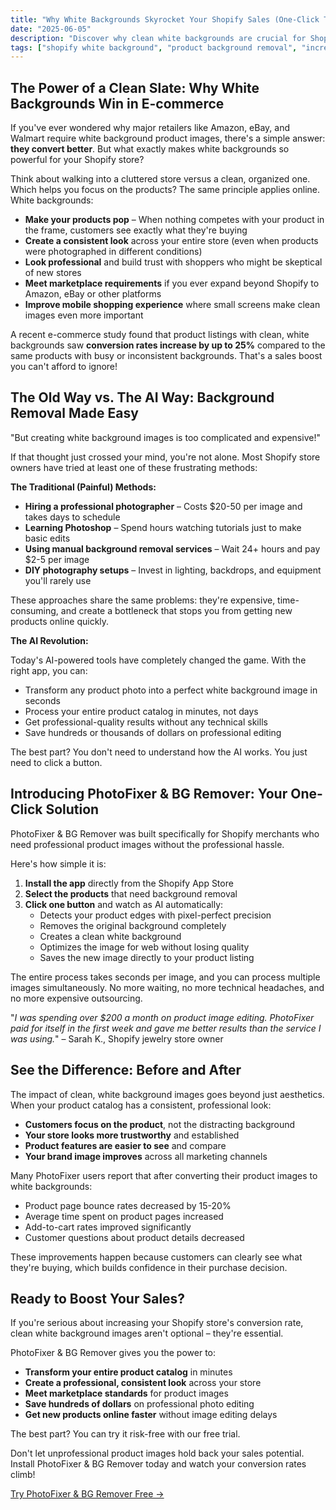 ```yaml
---
title: "Why White Backgrounds Skyrocket Your Shopify Sales (One-Click Trick Inside!)"
date: "2025-06-05"
description: "Discover why clean white backgrounds are crucial for Shopify product images and learn how to create them effortlessly with AI for better conversions."
tags: ["shopify white background", "product background removal", "increase shopify sales", "ecommerce image standards", "ai background remover"]
---
```


## The Power of a Clean Slate: Why White Backgrounds Win in E-commerce

If you've ever wondered why major retailers like Amazon, eBay, and Walmart require white background product images, there's a simple answer: **they convert better**. But what exactly makes white backgrounds so powerful for your Shopify store?

Think about walking into a cluttered store versus a clean, organized one. Which helps you focus on the products? The same principle applies online. White backgrounds:

- **Make your products pop** – When nothing competes with your product in the frame, customers see exactly what they're buying
- **Create a consistent look** across your entire store (even when products were photographed in different conditions)
- **Look professional** and build trust with shoppers who might be skeptical of new stores
- **Meet marketplace requirements** if you ever expand beyond Shopify to Amazon, eBay or other platforms
- **Improve mobile shopping experience** where small screens make clean images even more important

A recent e-commerce study found that product listings with clean, white backgrounds saw **conversion rates increase by up to 25%** compared to the same products with busy or inconsistent backgrounds. That's a sales boost you can't afford to ignore!

## The Old Way vs. The AI Way: Background Removal Made Easy

"But creating white background images is too complicated and expensive!"

If that thought just crossed your mind, you're not alone. Most Shopify store owners have tried at least one of these frustrating methods:

**The Traditional (Painful) Methods:**

- **Hiring a professional photographer** – Costs $20-50 per image and takes days to schedule
- **Learning Photoshop** – Spend hours watching tutorials just to make basic edits
- **Using manual background removal services** – Wait 24+ hours and pay $2-5 per image
- **DIY photography setups** – Invest in lighting, backdrops, and equipment you'll rarely use

These approaches share the same problems: they're expensive, time-consuming, and create a bottleneck that stops you from getting new products online quickly.

**The AI Revolution:**

Today's AI-powered tools have completely changed the game. With the right app, you can:

- Transform any product photo into a perfect white background image in seconds
- Process your entire product catalog in minutes, not days
- Get professional-quality results without any technical skills
- Save hundreds or thousands of dollars on professional editing

The best part? You don't need to understand how the AI works. You just need to click a button.

## Introducing PhotoFixer & BG Remover: Your One-Click Solution

PhotoFixer & BG Remover was built specifically for Shopify merchants who need professional product images without the professional hassle.

Here's how simple it is:

1. **Install the app** directly from the Shopify App Store
2. **Select the products** that need background removal
3. **Click one button** and watch as AI automatically:
   - Detects your product edges with pixel-perfect precision
   - Removes the original background completely
   - Creates a clean white background
   - Optimizes the image for web without losing quality
   - Saves the new image directly to your product listing

The entire process takes seconds per image, and you can process multiple images simultaneously. No more waiting, no more technical headaches, and no more expensive outsourcing.

"*I was spending over $200 a month on product image editing. PhotoFixer paid for itself in the first week and gave me better results than the service I was using.*" – Sarah K., Shopify jewelry store owner

## See the Difference: Before and After

The impact of clean, white background images goes beyond just aesthetics. When your product catalog has a consistent, professional look:

- **Customers focus on the product**, not the distracting background
- **Your store looks more trustworthy** and established
- **Product features are easier to see** and compare
- **Your brand image improves** across all marketing channels

Many PhotoFixer users report that after converting their product images to white backgrounds:

- Product page bounce rates decreased by 15-20%
- Average time spent on product pages increased
- Add-to-cart rates improved significantly
- Customer questions about product details decreased

These improvements happen because customers can clearly see what they're buying, which builds confidence in their purchase decision.

## Ready to Boost Your Sales?

If you're serious about increasing your Shopify store's conversion rate, clean white background images aren't optional – they're essential.

PhotoFixer & BG Remover gives you the power to:

- **Transform your entire product catalog** in minutes
- **Create a professional, consistent look** across your store
- **Meet marketplace standards** for product images
- **Save hundreds of dollars** on professional photo editing
- **Get new products online faster** without image editing delays

The best part? You can try it risk-free with our free trial.

Don't let unprofessional product images hold back your sales potential. Install PhotoFixer & BG Remover today and watch your conversion rates climb!

[Try PhotoFixer & BG Remover Free →](https://apps.shopify.com/photofixer-bg-remover)
